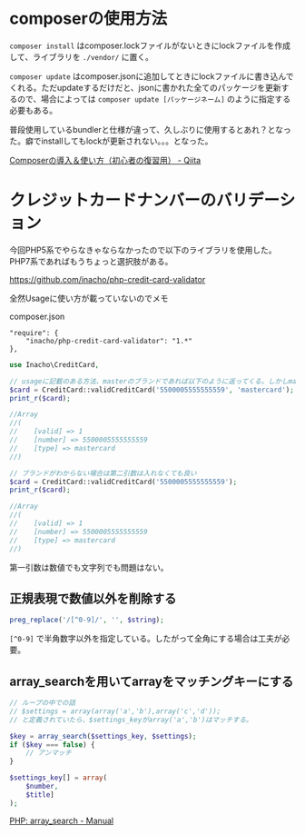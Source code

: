 # composerの使用方法

`composer install` はcomposer.lockファイルがないときにlockファイルを作成して、ライブラリを `./vendor/` に置く。

`composer update` はcomposer.jsonに追加してときにlockファイルに書き込んでくれる。ただupdateするだけだと、jsonに書かれた全てのパッケージを更新するので、場合によっては `composer update [パッケージネーム]` のように指定する必要もある。

普段使用しているbundlerと仕様が違って、久しぶりに使用するとあれ？となった。癖でinstallしてもlockが更新されない。。。となった。

[Composerの導入＆使い方（初心者の復習用） - Qiita](https://qiita.com/suke/items/770bccf8a43f9247daf5)

# クレジットカードナンバーのバリデーション

今回PHP5系でやらなきゃならなかったので以下のライブラリを使用した。PHP7系であればもうちょっと選択肢がある。

https://github.com/inacho/php-credit-card-validator

全然Usageに使い方が載っていないのでメモ

composer.json

```
"require": {
    "inacho/php-credit-card-validator": "1.*"
},

```

```php
use Inacho\CreditCard,

// usageに記載のある方法、masterのブランドであれば以下のように返ってくる。しかしmasterでなければキーだけで値が空文字のものが返ってくる。
$card = CreditCard::validCreditCard('5500005555555559', 'mastercard');
print_r($card);

//Array
//(
//    [valid] => 1
//    [number] => 5500005555555559
//    [type] => mastercard
//)

// ブランドがわからない場合は第二引数は入れなくても良い
$card = CreditCard::validCreditCard('5500005555555559');
print_r($card);

//Array
//(
//    [valid] => 1
//    [number] => 5500005555555559
//    [type] => mastercard
//)
```

第一引数は数値でも文字列でも問題はない。

## 正規表現で数値以外を削除する

```php
preg_replace('/[^0-9]/', '', $string);
```

`[^0-9]` で半角数字以外を指定している。したがって全角にする場合は工夫が必要。

## array_searchを用いてarrayをマッチングキーにする

```php
// ループの中での話
// $settings = array(array('a','b'),array('c','d'));
// と定義されていたら、$settings_keyがarray('a','b')はマッチする。

$key = array_search($settings_key, $settings);
if ($key === false) {
    // アンマッチ
}

$settings_key[] = array(
    $number,
    $title]
);
```

[PHP: array_search - Manual](https://www.php.net/manual/ja/function.array-search.php)
